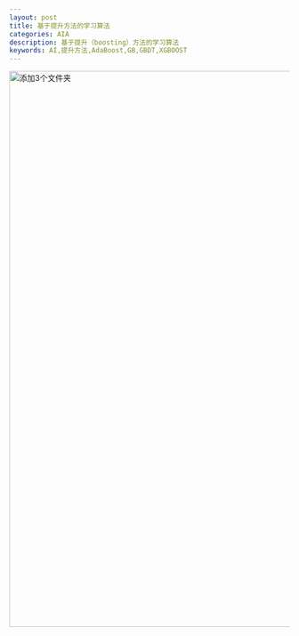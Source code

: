 ```yaml
---
layout: post
title: 基于提升方法的学习算法
categories: AIA
description: 基于提升（boosting）方法的学习算法
keywords: AI,提升方法,AdaBoost,GB,GBDT,XGBOOST
---
```


<img src="/images/posts/2018-12-30-Boosting-Based-Learning-Algorithms/img.jpg" width="1000" alt="添加3个文件夹" />

